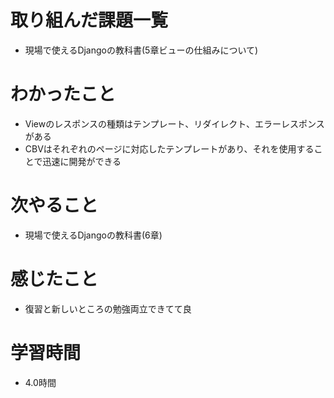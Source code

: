 # 取り組んだ課題一覧

- 現場で使えるDjangoの教科書(5章ビューの仕組みについて)

# わかったこと

- Viewのレスポンスの種類はテンプレート、リダイレクト、エラーレスポンスがある
- CBVはそれぞれのページに対応したテンプレートがあり、それを使用することで迅速に開発ができる

# 次やること

- 現場で使えるDjangoの教科書(6章)

# 感じたこと

- 復習と新しいところの勉強両立できてて良

# 学習時間

- 4.0時間